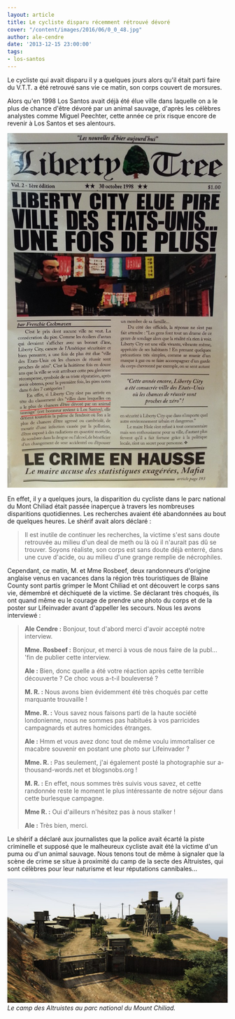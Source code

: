 ```yaml
---
layout: article
title: Le cycliste disparu récemment rétrouvé dévoré
cover: "/content/images/2016/06/0_0_48.jpg"
author: ale-cendre
date: '2013-12-15 23:00:00'
tags:
- los-santos
---
```


Le cycliste qui avait disparu il y a quelques jours alors qu'il était parti faire du V.T.T. a été retrouvé sans vie ce matin, son corps couvert de morsures.

Alors qu'en 1998 Los Santos avait déjà été élue ville dans laquelle on a le plus de chance d'être dévoré par un animal sauvage, d'après les célèbres analystes comme Miguel Peechter, cette année ce prix risque encore de revenir à Los Santos et ses alentours.

![](/content/images/2016/06/20131116_134215.jpg)

En effet, il y a quelques jours, la disparition du cycliste dans le parc national du Mont Chiliad était passée inaperçue à travers les nombreuses disparitions quotidiennes. Les recherches avaient été abandonnées au bout de quelques heures. Le shérif avait alors déclaré :

> Il est inutile de continuer les recherches, la victime s'est sans doute retrouvée au milieu d'un deal de meth ou là où il n'aurait pas dû se trouver. Soyons réaliste, son corps est sans doute déjà enterré, dans une cuve d'acide, ou au milieu d'une grange remplie de nécrophiles.

Cependant, ce matin, M. et Mme Rosbeef, deux randonneurs d'origine anglaise venus en vacances dans la région très touristiques de Blaine County sont partis grimper le Mont Chiliad et ont découvert le corps sans vie, démembré et déchiqueté de la victime. Se déclarant très choqués, ils ont quand même eu le courage de prendre une photo du corps et de la poster sur Lifeinvader avant d'appeller les secours. Nous les avons interviewé :

> **Ale Cendre :** Bonjour, tout d'abord merci d'avoir accepté notre interview.
> 
> **Mme. Rosbeef :** Bonjour, et merci à vous de nous faire de la publ... 'fin de publier cette interview.
> 
> **Ale :** Bien, donc quelle a été votre réaction après cette terrible découverte ? Ce choc vous a-t-il bouleversé ?
> 
> **M. R. :** Nous avons bien évidemment été très choqués par cette marquante trouvaille !
> 
> **Mme. R. :** Vous savez nous faisons parti de la haute société londonienne, nous ne sommes pas habitués à vos parricides campagnards et autres homicides étranges.
> 
> **Ale :** Hmm et vous avez donc tout de même voulu immortaliser ce macabre souvenir en postant une photo sur Lifeinvader ?
> 
> **Mme. R. :** Pas seulement, j'ai également posté la photographie sur a-thousand-words.net et blogsnobs.org !
> 
> **M. R. :** En effet, nous sommes très suivis vous savez, et cette randonnée reste le moment le plus intéressante de notre séjour dans cette burlesque campagne.
> 
> **Mme R. :** Oui d'ailleurs n'hésitez pas à nous stalker !
> 
> **Ale :** Très bien, merci.

Le shérif a déclaré aux journalistes que la police avait écarté la piste criminelle et supposé que le malheureux cycliste avait été la victime d'un puma ou d'un animal sauvage. Nous tenons tout de même à signaler que la scène de crime se situe à proximité du camp de la secte des Altruistes, qui sont célèbres pour leur naturisme et leur réputations cannibales...

![Le camp des Altruistes au parc national du Mount Chiliad.](/content/images/2016/06/Gta%20V%20%282%29.jpg)
_Le camp des Altruistes au parc national du Mount Chiliad._

<!--kg-card-end: markdown-->
